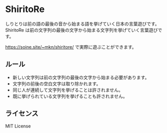 # ShiritoRe

しりとりは前の語の最後の音から始まる語を挙げていく日本の言葉遊びです。
ShiritoRe は前の文字列の最後の文字から始まる文字列を挙げていく言葉遊びです。

https://soine.site/~mkn/shiritore/ で実際に遊ぶことができます。

## ルール

- 新しい文字列は前の文字列の最後の文字から始まる必要があります。
- 文字列の前後の空白文字は取り除かれます。
- 同じ人が連続して文字列を挙げることは許されません。
- 既に挙げられている文字列を挙げることも許されません。

## ライセンス

MIT License
